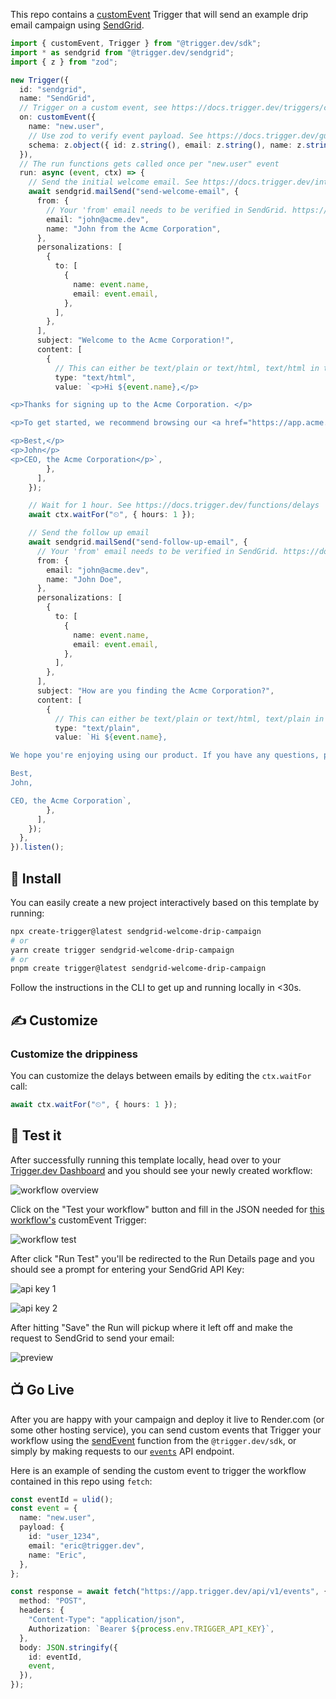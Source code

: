 This repo contains a [customEvent](https://docs.trigger.dev/triggers/custom-events) Trigger that will send an example drip email campaign using [SendGrid](https://sendgrid.com/).

```ts
import { customEvent, Trigger } from "@trigger.dev/sdk";
import * as sendgrid from "@trigger.dev/sendgrid";
import { z } from "zod";

new Trigger({
  id: "sendgrid",
  name: "SendGrid",
  // Trigger on a custom event, see https://docs.trigger.dev/triggers/custom-events
  on: customEvent({
    name: "new.user",
    // Use zod to verify event payload. See https://docs.trigger.dev/guides/zod
    schema: z.object({ id: z.string(), email: z.string(), name: z.string() }),
  }),
  // The run functions gets called once per "new.user" event
  run: async (event, ctx) => {
    // Send the initial welcome email. See https://docs.trigger.dev/integrations/apis/sendgrid/actions/mail-send
    await sendgrid.mailSend("send-welcome-email", {
      from: {
        // Your 'from' email needs to be verified in SendGrid. https://docs.sendgrid.com/for-developers/sending-email/sender-identity
        email: "john@acme.dev",
        name: "John from the Acme Corporation",
      },
      personalizations: [
        {
          to: [
            {
              name: event.name,
              email: event.email,
            },
          ],
        },
      ],
      subject: "Welcome to the Acme Corporation!",
      content: [
        {
          // This can either be text/plain or text/html, text/html in this case
          type: "text/html",
          value: `<p>Hi ${event.name},</p>

<p>Thanks for signing up to the Acme Corporation. </p>

<p>To get started, we recommend browsing our <a href="https://app.acme.dev/templates">templates</a>.</p>

<p>Best,</p>
<p>John</p>
<p>CEO, the Acme Corporation</p>`,
        },
      ],
    });

    // Wait for 1 hour. See https://docs.trigger.dev/functions/delays
    await ctx.waitFor("⏲", { hours: 1 });

    // Send the follow up email
    await sendgrid.mailSend("send-follow-up-email", {
      // Your 'from' email needs to be verified in SendGrid. https://docs.sendgrid.com/for-developers/sending-email/sender-identity
      from: {
        email: "john@acme.dev",
        name: "John Doe",
      },
      personalizations: [
        {
          to: [
            {
              name: event.name,
              email: event.email,
            },
          ],
        },
      ],
      subject: "How are you finding the Acme Corporation?",
      content: [
        {
          // This can either be text/plain or text/html, text/plain in this case
          type: "text/plain",
          value: `Hi ${event.name},

We hope you're enjoying using our product. If you have any questions, please get in touch!

Best,
John,

CEO, the Acme Corporation`,
        },
      ],
    });
  },
}).listen();
```

## 🔧 Install

You can easily create a new project interactively based on this template by running:

```sh
npx create-trigger@latest sendgrid-welcome-drip-campaign
# or
yarn create trigger sendgrid-welcome-drip-campaign
# or
pnpm create trigger@latest sendgrid-welcome-drip-campaign
```

Follow the instructions in the CLI to get up and running locally in <30s.

## ✍️ Customize

### Customize the drippiness

You can customize the delays between emails by editing the `ctx.waitFor` call:

```ts
await ctx.waitFor("⏲", { hours: 1 });
```

## 🧪 Test it

After successfully running this template locally, head over to your [Trigger.dev Dashboard](https://app.trigger.dev) and you should see your newly created workflow:

![workflow overview](https://imagedelivery.net/3TbraffuDZ4aEf8KWOmI_w/d87d58e5-b5d6-4032-2ece-4c4d20c23100/public)

Click on the "Test your workflow" button and fill in the JSON needed for [this workflow's](src/index.tsx#L14) customEvent Trigger:

![workflow test](https://imagedelivery.net/3TbraffuDZ4aEf8KWOmI_w/4c6f0510-80dd-49dd-93d4-1087e13f8700/public)

After click "Run Test" you'll be redirected to the Run Details page and you should see a prompt for entering your SendGrid API Key:

![api key 1](https://imagedelivery.net/3TbraffuDZ4aEf8KWOmI_w/0708d833-65c2-415e-4eab-13d9dcb70900/public)

![api key 2](https://imagedelivery.net/3TbraffuDZ4aEf8KWOmI_w/428b0e00-6de4-4e5d-567b-6ae0cb037500/public)

After hitting "Save" the Run will pickup where it left off and make the request to SendGrid to send your email:

![preview](https://imagedelivery.net/3TbraffuDZ4aEf8KWOmI_w/ccdc3467-43ee-408f-7fb2-40a42f344a00/public)

## 📺 Go Live

After you are happy with your campaign and deploy it live to Render.com (or some other hosting service), you can send custom events that Trigger your workflow using the [sendEvent](https://docs.trigger.dev/reference/send-event) function from the `@trigger.dev/sdk`, or simply by making requests to our [`events`](https://docs.trigger.dev/api-reference/events/sendEvent) API endpoint.

Here is an example of sending the custom event to trigger the workflow contained in this repo using `fetch`:

```ts
const eventId = ulid();
const event = {
  name: "new.user",
  payload: {
    id: "user_1234",
    email: "eric@trigger.dev",
    name: "Eric",
  },
};

const response = await fetch("https://app.trigger.dev/api/v1/events", {
  method: "POST",
  headers: {
    "Content-Type": "application/json",
    Authorization: `Bearer ${process.env.TRIGGER_API_KEY}`,
  },
  body: JSON.stringify({
    id: eventId,
    event,
  }),
});
```
